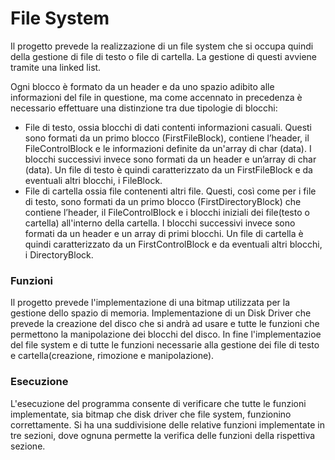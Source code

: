 # File System

Il progetto prevede la realizzazione di un file system che si occupa quindi della gestione di file di testo o file di cartella. La gestione di questi avviene tramite una linked list.

Ogni blocco è formato da un header e da uno spazio adibito alle informazioni del file in questione, ma come accennato in precedenza è necessario effettuare una distinzione tra due tipologie di blocchi:
- File di testo, ossia blocchi di dati contenti informazioni casuali. Questi sono formati da un primo blocco (FirstFileBlock), contiene l’header, il FileControlBlock e le informazioni definite da un'array di char (data). I blocchi successivi invece sono formati da un header e un’array di char (data).
Un file di testo è quindi caratterizzato da un FirstFileBlock e da eventuali altri blocchi, i FileBlock.
- File di cartella ossia file contenenti altri file. Questi, così come per i file di testo, sono formati da un primo blocco (FirstDirectoryBlock) che contiene l’header, il FileControlBlock e i blocchi iniziali dei file(testo o cartella) all'interno della cartella. I blocchi successivi invece sono formati da un header e un array di primi blocchi.
Un file di cartella è quindi caratterizzato da un FirstControlBlock e da eventuali altri blocchi, i DirectoryBlock.

### Funzioni
Il progetto prevede l'implementazione di una bitmap utilizzata per la gestione dello spazio di memoria.
Implementazione di un Disk Driver che prevede la creazione del disco che si andrà ad usare e tutte le funzioni che permettono la manipolazione dei blocchi del disco.
In fine l'implementazioe del file system e di tutte le funzioni necessarie alla gestione dei file di testo e cartella(creazione, rimozione e manipolazione).

### Esecuzione
L'esecuzione del programma consente di verificare che tutte le funzioni implementate, sia bitmap che disk driver che file system, funzionino correttamente. Si ha una suddivisione delle relative funzioni implementate in tre sezioni, dove ognuna permette la verifica delle funzioni della rispettiva sezione.